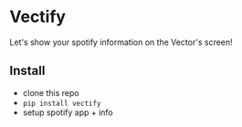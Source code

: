 # Vectify
Let's show your spotify information on the Vector's screen!

## Install
- clone this repo
- `pip install vectify`
- setup spotify app + info
